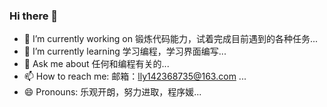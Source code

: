 ### Hi there 👋
- 🔭 I’m currently working on 锻炼代码能力，试着完成目前遇到的各种任务...
- 🌱 I’m currently learning 学习编程，学习界面编写...
- 💬 Ask me about 任何和编程有关的...
- 📫 How to reach me:   邮箱：lly142368735@163.com ...
- 😄 Pronouns: 乐观开朗，努力进取，程序媛...
<!--
**llywzj/llywzj** is a ✨ _sp[README.md](https://github.com/llywzj/llywzj/files/9482008/README.md)
ecial_ ✨ repository because its `README.md` (this file) appears on your GitHub profile.

Here are some ideas to get you started:

- 🔭 I’m currently working on 锻炼代码能力，试着完成目前遇到的各种任务...
- 🌱 I’m currently learning 学习编程，学习界面编写...
- 👯 I’m looking to collaborate on ...
- 🤔 I’m looking for help with ...
- 💬 Ask me about 任何和编程有关的...
- 📫 How to reach me:  邮箱：lly142368735@163.com ...
- 😄 Pronouns: 乐观开朗，努力进取，程序媛...
- ⚡ Fun fact: ...
-->
